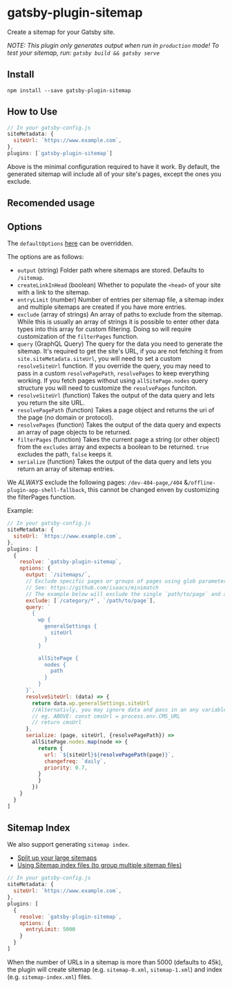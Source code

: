 # gatsby-plugin-sitemap

Create a sitemap for your Gatsby site.

_NOTE: This plugin only generates output when run in `production` mode! To test your sitemap, run: `gatsby build && gatsby serve`_

## Install

`npm install --save gatsby-plugin-sitemap`

## How to Use

```javascript
// In your gatsby-config.js
siteMetadata: {
  siteUrl: `https://www.example.com`,
},
plugins: [`gatsby-plugin-sitemap`]
```

Above is the minimal configuration required to have it work. By default, the
generated sitemap will include all of your site's pages, except the ones you exclude.

## Recomended usage

## Options

The `defaultOptions` [here](https://github.com/gatsbyjs/gatsby/blob/master/packages/gatsby-plugin-sitemap/src/internals.js#L13) can be overridden.

The options are as follows:

- `output` (string) Folder path where sitemaps are stored. Defaults to `/sitemap`.
- `createLinkInHead` (boolean) Whether to populate the `<head>` of your site with a link to the sitemap.
- `entryLimit` (number) Number of entries per sitemap file, a sitemap index and multiple sitemaps are created if you have more entries.
- `exclude` (array of strings) An array of paths to exclude from the sitemap. While this is usually an array of strings it is possible to enter other data types into this array for custom filtering. Doing so will require customization of the `filterPages` function.
- `query` (GraphQL Query) The query for the data you need to generate the sitemap. It's required to get the site's URL, if you are not fetching it from `site.siteMetadata.siteUrl`, you will need to set a custom `resolveSiteUrl` function. If you override the query, you may need to pass in a custom `resolvePagePath`, `resolvePages` to keep everything working. If you fetch pages without using `allSitePage.nodes` query structure you will need to customize the `resolvePages` funciton.
- `resolveSiteUrl` (function) Takes the output of the data query and lets you return the site URL.
- `resolvePagePath` (function) Takes a page object and returns the uri of the page (no domain or protocol).
- `resolvePages` (function) Takes the output of the data query and expects an array of page objects to be returned.
- `filterPages` (function) Takes the current page a string (or other object) from the `excludes` array and expects a boolean to be returned. `true` excludes the path, `false` keeps it.
- `serialize` (function) Takes the output of the data query and lets you return an array of sitemap entries.

We _ALWAYS_ exclude the following pages: `/dev-404-page`,`/404` &`/offline-plugin-app-shell-fallback`, this cannot be changed enven by customizing the filterPages function.

Example:

```javascript
// In your gatsby-config.js
siteMetadata: {
  siteUrl: `https://www.example.com`,
},
plugins: [
  {
    resolve: `gatsby-plugin-sitemap`,
    options: {
      output: `/sitemaps/`,
      // Exclude specific pages or groups of pages using glob parameters
      // See: https://github.com/isaacs/minimatch
      // The example below will exclude the single `path/to/page` and all routes beginning with `category`
      exclude: [`/category/*`, `/path/to/page`],
      query: `
        {
          wp {
            generalSettings {
              siteUrl
            }
          }

          allSitePage {
            nodes {
              path
            }
          }
      }`,
      resolveSiteUrl: (data) => {
        return data.wp.generalSettings.siteUrl
        //Alternativly, you may ignore data and pass in an any variable from the begining of your `gatsby-config.js`.
        // eg. ABOVE: const cmsUrl = process.env.CMS_URL
        // return cmsUrl
      },
      serialize: (page, siteUrl, {resolvePagePath}) =>
        allSitePage.nodes.map(node => {
          return {
            url: `${siteUrl}${resolvePagePath(page)}`,
            changefreq: `daily`,
            priority: 0.7,
          }
          }
        })
    }
  }
]
```

## Sitemap Index

We also support generating `sitemap index`.

- [Split up your large sitemaps](https://support.google.com/webmasters/answer/75712?hl=en)
- [Using Sitemap index files (to group multiple sitemap files)](https://www.sitemaps.org/protocol.html#index)

```javascript
// In your gatsby-config.js
siteMetadata: {
  siteUrl: `https://www.example.com`,
},
plugins: [
  {
    resolve: `gatsby-plugin-sitemap`,
    options: {
      entryLimit: 5000
    }
  }
]
```

When the number of URLs in a sitemap is more than 5000 (defaults to 45k), the plugin will create sitemap (e.g. `sitemap-0.xml`, `sitemap-1.xml`) and index (e.g. `sitemap-index.xml`) files.
